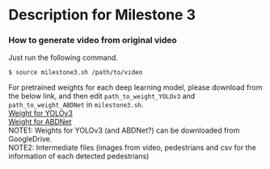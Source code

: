 # Description for Milestone 3

### How to generate video from original video
Just run the following command.  
```
$ source milestone3.sh /path/to/video  
```
For pretrained weights for each deep learning model, please download from the below link, and then edit `path_to_weight_YOLOv3` and `path_to_weight_ABDNet` in `milestone3.sh`.  
[Weight for YOLOv3](https://drive.google.com/open?id=1ZLjJXnZDyFhItueba25a0prB5CDfHB2E)  
[Weight for ABDNet](https://drive.google.com/open?id=1WkvBBda2GP0-uJby5qb5dvHBggCOQ6il)  
NOTE1: Weights for YOLOv3 (and ABDNet?) can be downloaded from GoogleDrive.  
NOTE2: Intermediate files (images from video, pedestrians and csv for the information of each detected pedestrians)